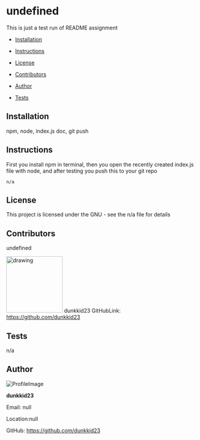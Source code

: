 
# undefined 
This is just a test run of README assignment

* [Installation](#Installation)

* [Instructions](#Instructions)

* [License](#License)

* [Contributors](#Contributors)

* [Author](#Author)

* [Tests](#Tests)
## Installation
npm, node, index.js doc, git push
## Instructions
First you install npm in terminal, then you open the recently created index.js file with node, and after testing you push this to your git repo
```
n/a
```
## License 
This project is licensed under the GNU - see the n/a file for details
## Contributors
undefined
            
 <img src="https://avatars2.githubusercontent.com/u/46304995?v=4" alt="drawing" width="150" display="inline"/> dunkkid23  GitHubLink: https://github.com/dunkkid23
## Tests
n/a
## Author 

![ProfileImage](https://avatars2.githubusercontent.com/u/46304995?v=4)

**dunkkid23**

Email: null

Location:null

GitHub: https://github.com/dunkkid23
